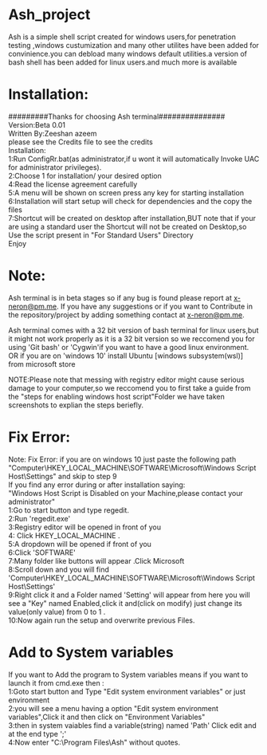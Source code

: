 # Ash_project
Ash is a simple shell script created for windows users,for penetration testing ,windows custumization and many other utilites have been added for convinience.you can debload many windows default utilities.a version of bash shell has been added for linux users.and much more is available
# Installation:
#########Thanks for choosing Ash terminal###############
<br>
Version:Beta 0.01
<br>
Written By:Zeeshan azeem
<br>
please see the Credits file to see the credits
<br>
Installation:
<br>
1:Run ConfigRr.bat(as administrator,if u wont it will automatically Invoke UAC for administrator privileges).
<br>
2:Choose 1 for installation/ your desired option
<br>
4:Read the license agreement carefully
<br>
5:A menu will be shown on screen press any key for starting installation
<br>
6:Installation will start setup will check for dependencies and the copy the files
<br>
7:Shortcut will be created on desktop after installation,BUT note that if your
are using a standard user the Shortcut will not be created on Desktop,so Use the script present in "For Standard Users" Directory
<br>
Enjoy
<br>
# Note:

Ash terminal is in beta stages so if any bug is found please report at x-neron@pm.me.
If you have any suggestions or if you want to Contribute in the repository/project by
adding something contact at x-neron@pm.me.


Ash terminal comes with a 32 bit version of bash terminal for linux users,but it might not work properly as it is a 32 bit version so we reccomend you for using 'Git bash' or 'Cygwin'if you want to have a good linux environment.
OR if you are on 'windows 10' install Ubuntu [windows subsystem(wsl)] from microsoft store 

NOTE:Please note that messing with registry editor might cause
serious damage to your computer,so we reccomend you to first
take a guide from the "steps for enabling windows host script"Folder
we have taken screenshots to explian the steps beriefly.

# Fix Error:
 Note:
 Fix Error:
if you are on windows 10 just paste the following path "Computer\HKEY_LOCAL_MACHINE\SOFTWARE\Microsoft\Windows Script Host\Settings" and skip to step 9
<br>
If you find any error during or after installation saying:
<br>
"Windows Host Script is Disabled on your Machine,please contact your administrator"
<br>
1:Go to start button and type regedit.
<br>
2:Run 'regedit.exe'
<br>
3:Registry editor will be opened in front of you
<br>
4: Click HKEY_LOCAL_MACHINE .
<br>
5:A dropdown will be opened if front of you
<br>
6:Click 'SOFTWARE'
<br>
7:Many folder like buttons will appear .Click Microsoft
<br>
8:Scroll down and you will find 'Computer\HKEY_LOCAL_MACHINE\SOFTWARE\Microsoft\Windows Script Host\Settings'
<br>
9:Right click it and a Folder named 'Setting' will appear from here you will see a "Key" named Enabled,click it
and(click on modify) just change its value(only value) from 0 to 1 .
<br>
10:Now again run the setup and overwrite previous Files.

# Add to System variables
If you want to Add the program to System variables means if you want to launch it from cmd.exe
then :
<br>
1:Goto start button and Type "Edit system environment variables" or just environment
<br>
2:you will see a menu having a option "Edit system environment variables",Click it and then click
on "Environment Variables"
<br>
3:then in system vaiables find a variable(string) named 'Path' Click edit and at the end type ';'
<br>
4:Now enter "C:\Program Files\Ash" without quotes.
<br>

